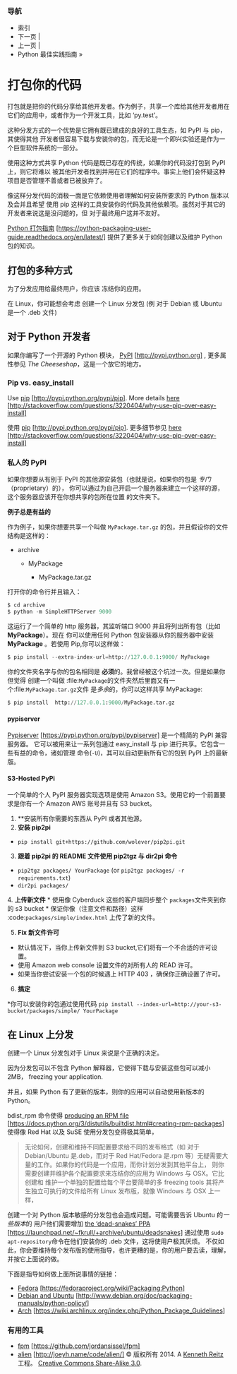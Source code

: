 ### 导航

*   索引
*   下一页 |
*   上一页 |
*   Python 最佳实践指南 »

 # 打包你的代码

打包就是把你的代码分享给其他开发者。作为例子，共享一个库给其他开发者用在 它们的应用中，或者作为一个开发工具，比如 ‘py.test’。

这种分发方式的一个优势是它拥有既已建成的良好的工具生态，如 PyPI 与 pip，其使得其他 开发者很容易下载与安装你的包，而无论是一个即兴实验还是作为一个巨型软件系统的一部分。

使用这种方式共享 Python 代码是既已存在的传统，如果你的代码没打包到 PyPI 上，则它将难以 被其他开发者找到并用在它们的程序中。事实上他们会怀疑这种项目是否管理不善或者已被放弃了。

像这样分发代码的消极一面是它依赖使用者理解如何安装所要求的 Python 版本以及会并且希望 使用 pip 这样的工具安装你的代码及其他依赖项。虽然对于其它的开发者来说这是没问题的，但 对于最终用户这并不友好。

[Python 打包指南](https://python-packaging-user-guide.readthedocs.org/en/latest/) [https://python-packaging-user-guide.readthedocs.org/en/latest/] 提供了更多关于如何创建以及维护 Python 包的知识。

## 打包的多种方式

为了分发应用给最终用户，你应该 冻结你的应用。

在 Linux，你可能想会考虑 创建一个 Linux 分发包 (例 对于 Debian 或 Ubuntu 是一个 .deb 文件)

## 对于 Python 开发者

如果你编写了一个开源的 Python 模块， [PyPI](http://pypi.python.org) [http://pypi.python.org] , 更多属性参见 *The Cheeseshop*，这是一个放它的地方。

### Pip vs. easy_install

Use [pip](http://pypi.python.org/pypi/pip) [http://pypi.python.org/pypi/pip]. More details [here](http://stackoverflow.com/questions/3220404/why-use-pip-over-easy-install) [http://stackoverflow.com/questions/3220404/why-use-pip-over-easy-install]

使用 [pip](http://pypi.python.org/pypi/pip) [http://pypi.python.org/pypi/pip]. 更多细节参见 [here](http://stackoverflow.com/questions/3220404/why-use-pip-over-easy-install) [http://stackoverflow.com/questions/3220404/why-use-pip-over-easy-install]

### 私人的 PyPI

如果你想要从有别于 PyPI 的其他源安装包（也就是说，如果你的包是 *专门* （proprietary）的）， 你可以通过为自己开启一个服务器来建立一个这样的源，这个服务器应该开在你想共享的包所在位置 的文件夹下。

**例子总是有益的**

作为例子，如果你想要共享一个叫做 `MyPackage.tar.gz` 的包，并且假设你的文件 结构是这样的：

*   archive

    *   MyPackage

        *   MyPackage.tar.gz

打开你的命令行并且输入：

```py
$ cd archive
$ python -m SimpleHTTPServer 9000 
```

这运行了一个简单的 http 服务器，其监听端口 9000 并且将列出所有包（比如 **MyPackage**）。现在 你可以使用任何 Python 包安装器从你的服务器中安装 **MyPackage** 。若使用 Pip,你可以这样做：

```py
$ pip install --extra-index-url=http://127.0.0.1:9000/ MyPackage 
```

你的文件夹名字与你的包名相同是 **必须**的。我曾经被这个坑过一次。但是如果你但觉得 创建一个叫做 :file:`MyPackage`的文件夹然后里面又有一个:file:`MyPackage.tar.gz`文件 是*多余*的，你可以这样共享 MyPackage:

```py
$ pip install  http://127.0.0.1:9000/MyPackage.tar.gz 
```

#### pypiserver

[Pypiserver](https://pypi.python.org/pypi/pypiserver) [https://pypi.python.org/pypi/pypiserver] 是一个精简的 PyPI 兼容服务器。 它可以被用来让一系列包通过 easy_install 与 pip 进行共享。它包含一些有益的命令，诸如管理 命令(`-U`)，其可以自动更新所有它的包到 PyPI 上的最新版。

#### S3-Hosted PyPi

一个简单的个人 PyPI 服务器实现选项是使用 Amazon S3。使用它的一个前置要求是你有一个 Amazon AWS 账号并且有 S3 bucket。

1.  **安装所有你需要的东西从 PyPI 或者其他源。
2.  **安装 pip2pi**

*   `pip install git+https://github.com/wolever/pip2pi.git`

3.  **跟着 pip2pi 的 README 文件使用 pip2tgz 与 dir2pi 命令**

*   `pip2tgz packages/ YourPackage` (or `pip2tgz packages/ -r requirements.txt`)
*   `dir2pi packages/`

4\. **上传新文件** * 使用像 Cyberduck 这些的客户端同步整个 `packages`文件夹到你的 s3 bucket * 保证你像（注意文件和路径）这样 :code:`packages/simple/index.html` 上传了新的文件。

5.  **Fix 新文件许可**

*   默认情况下，当你上传新文件到 S3 bucket,它们将有一个不合适的许可设置。
*   使用 Amazon web console 设置文件的对所有人的 READ 许可。
*   如果当你尝试安装一个包的时候遇上 HTTP 403 ，确保你正确设置了许可。

6.  **搞定**

*你可以安装你的包通过使用代码 `pip install --index-url=http://your-s3-bucket/packages/simple/ YourPackage`

 ## 在 Linux 上分发

创建一个 Linux 分发包对于 Linux 来说是个正确的决定。

因为分发包可以不包含 Python 解释器，它使得下载与安装这些包可以减小 2MB， freezing your application.

并且，如果 Python 有了更新的版本，则你的应用可以自动使用新版本的 Python。

bdist_rpm 命令使得 [producing an RPM file](https://docs.python.org/3/distutils/builtdist.html#creating-rpm-packages) [https://docs.python.org/3/distutils/builtdist.html#creating-rpm-packages] 使得像 Red Hat 以及 SuSE 使用分发包变得极其简单，

> 无论如何，创建和维持不同配置要求给不同的发布格式（如 对于 Debian/Ubuntu 是.deb，而对于 Red Hat/Fedora 是.rpm 等）无疑需要大量的工作。如果你的代码是一个应用，而你计划分发到其他平台上， 则你需要创建并维护各个配置要求来冻结你的应用为 Windows 与 OSX。它比创建和 维护一个单独的配置给每个平台要简单的多 freezing tools 其将产生独立可执行的文件给所有 Linux 发布版，就像 Windows 与 OSX 上一样，

创建一个对 Python 版本敏感的分发包也会造成问题。可能需要告诉 Ubuntu 的*一些版本*的 用户他们需要增加 [the ‘dead-snakes’ PPA](https://launchpad.net/~fkrull/+archive/ubuntu/deadsnakes) [https://launchpad.net/~fkrull/+archive/ubuntu/deadsnakes] 通过使用 `sudo apt-repository`命令在他们安装你的 .deb 文件，这将使用户极其厌烦。 不仅如此，你会要维持每个发布版的使用指导，也许更糟的是，你的用户要去读，理解， 并按它上面说的做。

下面是指导如何做上面所说事情的链接：

*   [Fedora](https://fedoraproject.org/wiki/Packaging:Python) [https://fedoraproject.org/wiki/Packaging:Python]
*   [Debian and Ubuntu](http://www.debian.org/doc/packaging-manuals/python-policy/) [http://www.debian.org/doc/packaging-manuals/python-policy/]
*   [Arch](https://wiki.archlinux.org/index.php/Python_Package_Guidelines) [https://wiki.archlinux.org/index.php/Python_Package_Guidelines]

### 有用的工具

*   [fpm](https://github.com/jordansissel/fpm) [https://github.com/jordansissel/fpm]
*   [alien](http://joeyh.name/code/alien/) [http://joeyh.name/code/alien/] © 版权所有 2014\. A <a href="http://kennethreitz.com/pages/open-projects.html">Kenneth Reitz</a> 工程。 <a href="http://creativecommons.org/licenses/by-nc-sa/3.0/"> Creative Commons Share-Alike 3.0</a>.